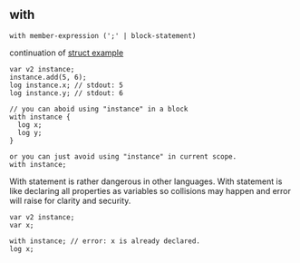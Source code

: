 <a name="with"></a>
## with


```syntax
with member-expression (';' | block-statement)
```

continuation of [struct example](#struct-example)

```plee
var v2 instance;
instance.add(5, 6);
log instance.x; // stdout: 5
log instance.y; // stdout: 6

// you can aboid using "instance" in a block
with instance {
  log x;
  log y;
}

or you can just avoid using "instance" in current scope.
with instance;

```

With statement is rather dangerous in other languages.
With statement is like declaring all properties as variables so collisions may
happen and error will raise for clarity and security.


```plee-err
var v2 instance;
var x;

with instance; // error: x is already declared.
log x;
```
